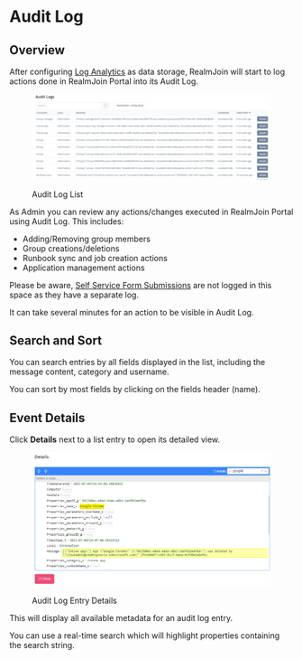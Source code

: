 # Audit Log

## Overview

After configuring [Log Analytics](settings/log-analytics.md) as data storage, RealmJoin will start to log actions done in RealmJoin Portal into its Audit Log.

<figure><img src=".gitbook/assets/image (3).png" alt=""><figcaption><p>Audit Log List</p></figcaption></figure>

As Admin you can review any actions/changes executed in RealmJoin Portal using Audit Log. This includes:

* Adding/Removing group members
* Group creations/deletions
* Runbook sync and job creation actions
* Application management actions

Please be aware, [Self Service Form Submissions](self-service-forms.md#review-submissions) are not logged in this space as they have a separate log.

It can take several minutes for an action to be visible in Audit Log.

## Search and Sort

You can search entries by all fields displayed in the list, including the message content, category and username.&#x20;

You can sort by most fields by clicking on the fields header (name).

## Event Details

Click **Details** next to a list entry to open its detailed view.

<figure><img src=".gitbook/assets/image (4).png" alt=""><figcaption><p>Audit Log Entry Details</p></figcaption></figure>

This will display all available metadata for an audit log entry.&#x20;

You can use a real-time search which will highlight properties containing the search string.
